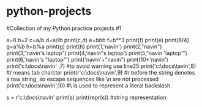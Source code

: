 # python-projects
#Collection of my Python practice projects
#1

a=8
b=2
c=a/b
d=a//b
print(c,d)
e=b*b*b
f=b**3
print(f)
print(e)
print(8/4)
g=a%b
h=b%a
print(g)
print(h)
print(1,'navin')
print(2,"navin")
print(3,"navin's laptop")
print(4,'navin"s laptop')
print(5,"navin 'laptop'")
print(6,'navin\'s "laptop"')
print('navin'+"navin")
print(10*'navin')
print('c:\docs\navin' ,7)  #to avoid warning use line25
print('c:\docs\tavin',8)   #/ means tab charcter
print(r'c:\docs\navin',9) #r before the string denotes a raw string, so escape sequences like \n are not processed
print('c:\\docs\\navin',10) #\\ is used to represent a literal backslash.

s = r'c:\docs\navin'
print(s)
print(repr(s)) #string representation

